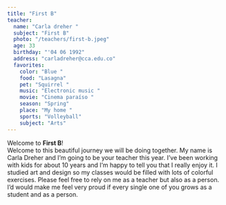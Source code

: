 ```yaml
---
title: "First B"
teacher:
  name: "Carla dreher "
  subject: "First B"
  photo: "/teachers/first-b.jpeg"
  age: 33
  birthday: "'04 06 1992"
  address: "carladreher@cca.edu.co"
  favorites:
    color: "Blue "
    food: "Lasagna"
    pet: "Squirrel "
    music: "Electronic music "
    movie: "Cinema paraíso "
    season: "Spring"
    place: "My home "
    sports: "Volleyball"
    subject: "Arts"
---
```


Welcome to **First B**!  
Welcome to this beautiful journey we will be doing together. My name is Carla Dreher and I’m going to be your teacher this year. I’ve been working with kids for about 10 years and I’m happy to tell you that I really enjoy it. I studied art and design so my classes would be filled with lots of colorful exercises. Please feel free to rely on me as a teacher but also as a person. I’d would make me feel very proud if every single one of you grows as a student and as a person. 
